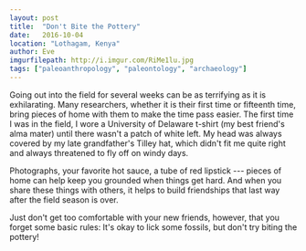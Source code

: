 ```yaml
---
layout: post
title:  "Don't Bite the Pottery"
date:   2016-10-04
location: "Lothagam, Kenya"
author: Eve
imgurfilepath: http://i.imgur.com/RiMe1lu.jpg
tags: ["paleoanthropology", "paleontology", "archaeology"]
---
```


Going out into the field for several weeks can be as terrifying as it is exhilarating. Many researchers, whether it is their first time or fifteenth time, bring pieces of home with them to make the time pass easier. The first time I was in the field, I wore a University of Delaware t-shirt (my best friend's alma mater) until there wasn't a patch of white left. My head was always covered by my late grandfather's Tilley hat, which didn't fit me quite right and always threatened to fly off on windy days. 

Photographs, your favorite hot sauce, a tube of red lipstick --- pieces of home can help keep you grounded when things get hard. And when you share these things with others, it helps to build friendships that last way after the field season is over. 

Just don't get too comfortable with your new friends, however, that you forget some basic rules: It's okay to lick some fossils, but don't try biting the pottery!  

